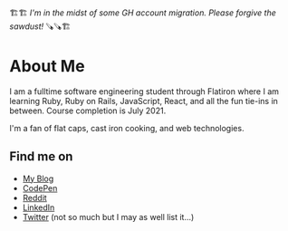 🏗️🏗️ *I'm in the midst of some GH account migration. Please forgive the sawdust!* 🪚🪚🏗

# About Me

I am a fulltime software engineering student through Flatiron where I am learning Ruby, Ruby on Rails, JavaScript, React, and all the fun tie-ins in between. Course completion is July 2021.

I'm a fan of flat caps, cast iron cooking, and web technologies.



## Find me on

- [My Blog](https://www.roymosby.me/)
- [CodePen](https://codepen.io/egomadking)
- [Reddit](https://www.reddit.com/user/royemosby)
- [LinkedIn](https://www.linkedin.com/in/roy-mosby/)
- [Twitter](https://twitter.com/royemosby) (not so much but I may as well list it...)
